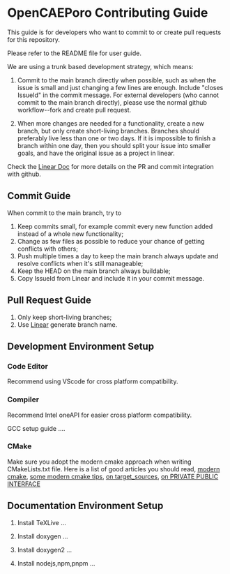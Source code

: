# OpenCAEPoro Contributing Guide

This guide is for developers who want to commit to or create pull requests for this repository.

Please refer to the README file for user guide.

We are using a trunk based development strategy, which means:

1. Commit to the main branch directly when possible, such as when the issue is small and just changing a few lines are enough. Include "closes IssueId" in the commit message. For external developers (who cannot commit to the main branch directly), please use the normal github workflow--fork and create pull request.

2. When more changes are needed for a functionality, create a new branch, but only create short-living branches. Branches should preferably live less than one or two days. If it is impossible to finish a branch within one day, then you should split your issue into smaller goals, and have the original issue as a project in linear.

Check the [Linear Doc](https://linear.app/docs/github?tabs=b5eb539099f9#basics) for more details on the PR and commit integration with github.

## Commit Guide 

When commit to the main branch, try to
1. Keep commits small, for example commit every new function added instead of a whole new functionality;
2. Change as few files as possible to reduce your chance of getting conflicts with others;
3. Push multiple times a day to keep the main branch always update and resolve conflicts when it's still manageable;
4. Keep the HEAD on the main branch always buildable;
5. Copy IssueId from Linear and include it in your commit message.

## Pull Request Guide

1. Only keep short-living branches;
2. Use [Linear](https://linear.app/) generate branch name.

## Development Environment Setup

### Code Editor

Recommend using VScode for cross platform compatibility.

### Compiler

Recommend Intel oneAPI for easier cross platform compatibility.

GCC setup guide ....

### CMake

Make sure you adopt the modern cmake approach when writing CMakeLists.txt file. Here is a list of good articles you should read, [modern cmake](https://cliutils.gitlab.io/modern-cmake/), [some modern cmake tips](https://www.incredibuild.com/blog/modern-cmake-tips-and-tricks), [on target_sources](https://crascit.com/2016/01/31/enhanced-source-file-handling-with-target_sources/), [on PRIVATE PUBLIC INTERFACE](https://kubasejdak.com/modern-cmake-is-like-inheritance)

## Documentation Environment Setup

1. Install TeXLive ...

2. Install doxygen ...

3. Install doxygen2 ...

4. Install nodejs,npm,pnpm ...